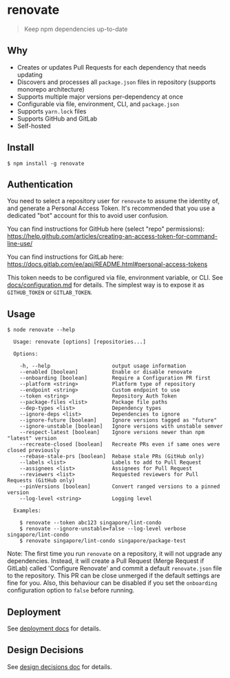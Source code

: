 # renovate

> Keep npm dependencies up-to-date

##  Why

- Creates or updates Pull Requests for each dependency that needs updating
- Discovers and processes all `package.json` files in repository (supports monorepo architecture)
- Supports multiple major versions per-dependency at once
- Configurable via file, environment, CLI, and `package.json`
- Supports `yarn.lock` files
- Supports GitHub and GitLab
- Self-hosted

## Install

```
$ npm install -g renovate
```

## Authentication

You need to select a repository user for `renovate` to assume the identity of, and generate a Personal Access Token. It's recommended that you use a dedicated "bot" account for this to avoid user confusion.

You can find instructions for GitHub here (select "repo" permissions): https://help.github.com/articles/creating-an-access-token-for-command-line-use/

You can find instructions for GitLab here: https://docs.gitlab.com/ee/api/README.html#personal-access-tokens

This token needs to be configured via file, environment variable, or CLI. See [docs/configuration.md](docs/configuration.md) for details.
The simplest way is to expose it as `GITHUB_TOKEN` or `GITLAB_TOKEN`.

## Usage

```
$ node renovate --help

  Usage: renovate [options] [repositories...]

  Options:

    -h, --help                    output usage information
    --enabled [boolean]           Enable or disable renovate
    --onboarding [boolean]        Require a Configuration PR first
    --platform <string>           Platform type of repository
    --endpoint <string>           Custom endpoint to use
    --token <string>              Repository Auth Token
    --package-files <list>        Package file paths
    --dep-types <list>            Dependency types
    --ignore-deps <list>          Dependencies to ignore
    --ignore-future [boolean]     Ignore versions tagged as "future"
    --ignore-unstable [boolean]   Ignore versions with unstable semver
    --respect-latest [boolean]    Ignore versions newer than npm "latest" version
    --recreate-closed [boolean]   Recreate PRs even if same ones were closed previously
    --rebase-stale-prs [boolean]  Rebase stale PRs (GitHub only)
    --labels <list>               Labels to add to Pull Request
    --assignees <list>            Assignees for Pull Request
    --reviewers <list>            Requested reviewers for Pull Requests (GitHub only)
    --pinVersions [boolean]       Convert ranged versions to a pinned version
    --log-level <string>          Logging level

  Examples:

    $ renovate --token abc123 singapore/lint-condo
    $ renovate --ignore-unstable=false --log-level verbose singapore/lint-condo
    $ renovate singapore/lint-condo singapore/package-test
```

Note: The first time you run `renovate` on a repository, it will not upgrade any dependencies. Instead, it will create a Pull Request (Merge Request if GitLab) called 'Configure Renovate' and commit a default `renovate.json` file to the repository. This PR can be close unmerged if the default settings are fine for you. Also, this behaviour can be disabled if you set the `onboarding` configuration option to `false` before running.

## Deployment

See [deployment docs](docs/deployment.md) for details.

## Design Decisions

See [design decisions doc](docs/design-decisions.md) for details.

